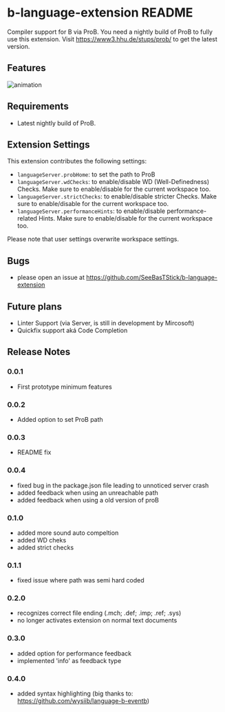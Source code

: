 # b-language-extension README

Compiler support for B via ProB. You need a nightly build of ProB to fully use this extension. Visit https://www3.hhu.de/stups/prob/ to get the latest version.


## Features

![animation](https://raw.githubusercontent.com/SeeBasTStick/b-language-extension/master/media/screencaputer.gif)


## Requirements

- Latest nightly build of ProB.


## Extension Settings

This extension contributes the following settings:

* `languageServer.probHome`: to set the path to ProB
* `languageServer.wdChecks`: to enable/disable WD (Well-Definedness) Checks. Make sure to enable/disable for the current workspace too.
* `languageServer.strictChecks`: to enable/disable stricter Checks. Make sure to enable/disable for the current workspace too.
* `languageServer.performanceHints`: to enable/disable performance-related Hints. Make sure to enable/disable for the current workspace too.


Please note that user settings overwrite workspace settings.

## Bugs
- please open an issue at https://github.com/SeeBasTStick/b-language-extension


## Future plans
- Linter Support (via Server, is still in development by Mircosoft)
- Quickfix support aká Code Completion


## Release Notes


### 0.0.1

- First prototype minimum features

### 0.0.2

- Added option to set ProB path


### 0.0.3

- README fix


### 0.0.4

- fixed bug in the package.json file leading to unnoticed server crash
- added feedback when using an unreachable path
- added feedback when using a old version of proB


### 0.1.0

- added more sound auto compeltion
- added WD cheks
- added strict checks


### 0.1.1

- fixed issue where path was semi hard coded


### 0.2.0

- recognizes correct file ending (.mch; .def; .imp; .ref; .sys)
- no longer activates extension on normal text documents


### 0.3.0

- added option for performance feedback
- implemented 'info' as feedback type



### 0.4.0

- added syntax highlighting (big thanks to: https://github.com/wysiib/language-b-eventb)